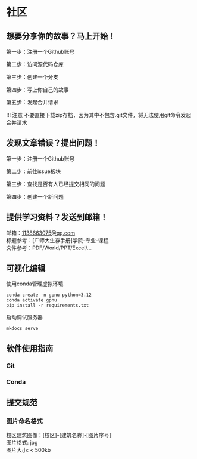# 社区

## 想要分享你的故事？马上开始！

第一步：注册一个Github账号

第二步：访问源代码仓库

第三步：创建一个分支

第四步：写上你自己的故事

第五步：发起合并请求

!!! 注意
    不要直接下载zip存档，因为其中不包含.git文件，将无法使用git命令发起合并请求

## 发现文章错误？提出问题！

第一步：注册一个Github账号

第二步：前往issue板块

第三步：查找是否有人已经提交相同的问题

第四步：创建一个新问题

## 提供学习资料？发送到邮箱！

邮箱：1138663075@qq.com  
标题参考：[广师大生存手册]学院-专业-课程  
文件参考：PDF/World/PPT/Excel/...  

## 可视化编辑

使用conda管理虚拟环境

```
conda create -n gpnu python=3.12
conda activate gpnu
pip install -r requirements.txt
```

启动调试服务器

```
mkdocs serve
```

## 软件使用指南

### Git

### Conda

## 提交规范

### 图片命名格式

校区建筑图像：[校区]-[建筑名称]-[图片序号]  
图片格式: jpg  
图片大小: < 500kb
